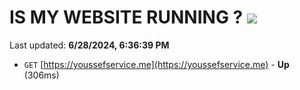 # IS MY WEBSITE RUNNING ? [![](https://img.shields.io/static/v1?label=Sponsor&message=%E2%9D%A4&logo=GitHub&color=%23fe8e86)](https://github.com/sponsors/Youssef-Lehmam)

Last updated: **6/28/2024, 6:36:39 PM**

- `GET` [https://youssefservice.me](https://youssefservice.me) - **Up** (306ms)
